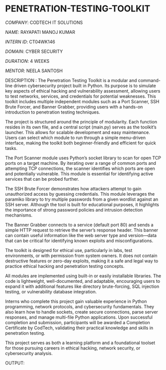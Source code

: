 # PENETRATION-TESTING-TOOLKIT

*COMPANY*: CODTECH IT SOLUTIONS

*NAME*: RAYAPATI MANOJ KUMAR

*INTERN ID*: CT04WK146

*DOMAIN*: CYBER SECURITY

*DURATION*: 4 WEEKS

*MENTOR*: NEELA SANTOSH

DESCRIPTION :
The Penetration Testing Toolkit is a modular and command-line driven cybersecurity project built in Python. Its purpose is to simulate key aspects of ethical hacking and vulnerability assessment, allowing users to test networks, services, and credentials for potential weaknesses. This toolkit includes multiple independent modules such as a Port Scanner, SSH Brute Forcer, and Banner Grabber, providing users with a hands-on introduction to penetration testing techniques.

The project is structured around the principle of modularity. Each function resides in its own file, and a central script (main.py) serves as the toolkit’s launcher. This allows for scalable development and easy maintenance. Users can select which module to run through a simple menu-driven interface, making the toolkit both beginner-friendly and efficient for quick tasks.

The Port Scanner module uses Python’s socket library to scan for open TCP ports on a target machine. By iterating over a range of common ports and attempting TCP connections, the scanner identifies which ports are open and potentially vulnerable. This module is essential for identifying active services that can be probed further.

The SSH Brute Forcer demonstrates how attackers attempt to gain unauthorized access by guessing credentials. This module leverages the paramiko library to try multiple passwords from a given wordlist against an SSH server. Although the tool is built for educational purposes, it highlights the importance of strong password policies and intrusion detection mechanisms.

The Banner Grabber connects to a service (default port 80) and sends a simple HTTP request to retrieve the server’s response header. This banner can contain useful information like the web server type and version—data that can be critical for identifying known exploits and misconfigurations.

The toolkit is designed for ethical use, particularly in labs, test environments, or with permission from system owners. It does not contain destructive features or zero-day exploits, making it a safe and legal way to practice ethical hacking and penetration testing concepts.

All modules are implemented using built-in or easily installable libraries. The code is lightweight, well-documented, and adaptable, encouraging users to expand it with additional features like directory brute-forcing, SQL injection testing, or vulnerability database integration.

Interns who complete this project gain valuable experience in Python programming, network protocols, and cybersecurity fundamentals. They also learn how to handle sockets, create secure connections, parse server responses, and manage multi-file Python applications. Upon successful completion and submission, participants will be awarded a Completion Certificate by CodTech, validating their practical knowledge and skills in penetration testing.

This project serves as both a learning platform and a foundational toolset for those pursuing careers in ethical hacking, network security, or cybersecurity analysis.


OUTPUT:

 
